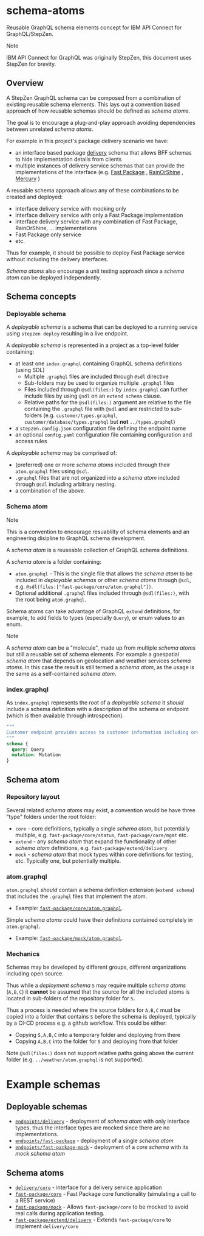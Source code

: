 # schema-atoms

Reusable GraphQL schema elements concept for IBM API Connect for GraphQL/StepZen.

> [!NOTE]
> IBM API Connect for GraphQL was originally StepZen, this document uses StepZen for brevity.

## Overview

A StepZen GraphQL schema can be composed from a combination of existing reusable schema elements.
This lays out a convention based approach of how reusable schemas should be defined as _schema atoms_.

The goal is to encourage a plug-and-play approach avoiding dependencies between unrelated _schema atoms_.

For example in this project's package delivery scenario we have:

- an interface based package [delivery](./examples/atoms/delivery/) schema that allows BFF schemas to hide implementation details from clients
- multiple instances of delivery service schemas that can provide the implementations of the interface (e.g. [Fast Package](./examples/atoms/fast-package/) , [RainOrShine](./examples/atoms/rainorshine/) , [Mercury](./examples/atoms/mercury/) )

A reusable schema approach allows any of these combinations to be created and deployed:

- interface delivery service with mocking only
- interface delivery service with only a Fast Package implementation
- interface delivery service with any combination of Fast Package, RainOrShine, ... implementations
- Fast Package only service
- etc.

Thus for example, it should be possible to deploy Fast Package service without including the delivery interfaces.

_Schema atoms_ also encourage a unit testing approach since a _schema atom_ can be deployed independently.

## Schema concepts

### Deployable schema

A _deployable schema_ is a schema that can be deployed to a running service using `stepzen deploy` resulting in a live endpoint.

A _deployable schema_ is represented in a project as a top-level folder containing:

- at least one `index.graphql` containing GraphQL schema definitions (using SDL)
  - Multiple `.graphql` files are included through `@sdl` directive
  - Sub-folders may be used to organize multiple `.graphql` files
  - Files included through `@sdl(files:)` by `index.graphql` can further include files by using `@sdl` on an `extend schema` clause.
  - Relative paths for the `@sdl(files:)` argument are relative to the file containing
    the `.graphql` file with `@sdl` and are restricted to sub-folders
    (e.g. `customer/types.graphql`, `customer/database/types.graphql` but **not** `../types.graphql`)
- a `stepzen.config.json` configuration file defining the endpoint name
- an optional `config.yaml` configuration file containing configuration and access rules

A _deployable schema_ may be comprised of:

- (preferred) one or more _schema atoms_ included through their `atom.graphql` files using `@sdl`.
- `.graphql` files that are not organized into a _schema atom_ included through `@sdl` including arbitrary nesting.
- a combination of the above.

### Schema atom

> [!NOTE]
> This is a convention to encourage resuablilty of schema elements and an engineering disipline to GraphQL schema development.

A _schema atom_ is a reuseable collection of GraphQL schema definitions.

A _schema atom_ is a folder containing:

- `atom.graphql` - This is the single file that allows the _schema atom_ to be included in
  _deployable schemas_ or other _schema atoms_ through `@sdl`, e.g. `@sdl(files:["fast-package/core/atom.graphql"])`.
- Optional additional `.graphql` files included through `@sdl(files:)`, with the root being `atom.graphql`.

Schema atoms can take advantage of GraphQL `extend` definitions, for example, to add fields to types (especially `Query`), or enum values to an enum.

> [!NOTE]
> A _schema atom_ can be a "molecule", made up from multiple _schema atoms_ but still a reusable set of schema elements.
> For example a goespatial _schema atom_ that depends on geolocation and weather services _schema atoms_.
> In this case the result is still termed a _schema atom_, as the usage is the same as a self-contained _schema atom_.

### index.graphql

As `index.graphql` represents the root of a _deployable schema_ it _should_ include a schema definition with a description
of the schema or endpoint (which is then available through introspection).

```graphql
"""
Customer endpoint provides access to customer information including orders.
"""
schema {
  query: Query
  mutation: Mutation
}
```

## Schema atom

### Repository layout

Several related _schema atoms_ may exist, a convention would be have three "type" folders under the root folder:

- `core` - core definitions, typically a single _schema atom_, but potentially multiple, e.g. `fast-package/core/status`, `fast-package/core/mgmt` etc.
- `extend` - any _schema atom_ that expand the functionality of other _schema atom_ definitions, e.g. `fast-package/extend/delivery`
- `mock` - _schema atom_ that mock types within core definitions for testing, etc. Typically one, but potentially multiple.

### atom.graphql

`atom.graphql` _should_ contain a schema definition extension (`extend schema`) that includes the `.graphql`
files that implement the atom.

- Example: [`fast-package/core/atom.graphql`](examples/atoms/fast-package/core/atom.graphql).

Simple _schema atoms_ could have their definitions contained completely in `atom.graphql`.

- Example: [`fast-package/mock/atom.graphql`](examples/atoms/fast-package/mock/atom.graphql).

### Mechanics

Schemas may be developed by different groups, different organizations including open source.

Thus while a _deployment schema_ `S` may require multiple _schema atoms_ (`A,B,C`) it **cannot** be assumed that the source
for all the included atoms is located in sub-folders of the repository folder for `S`.

Thus a process is needed where the source folders for `A,B,C` must be copied into a folder that contains `S` before the schema is deployed,
typically by a CI-CD process e.g. a github workflow. This could be either:

- Copying `S,A,B,C` into a temporary folder and deploying from there
- Copying `A,B,C` into the folder for `S` and deploying from that folder

Note `@sdl(files:)` does not support relative paths going above the current folder (e.g. `../weather/atom.graphql` is not supported).

# Example schemas

## Deployable schemas

- [`endpoints/delivery`](examples/endpoints/delivery/) - deployment of _schema atom_ with only interface types, thus the interface types are mocked since there are no implementations.
- [`endpoints/fast-package`](examples/endpoints/fast-package/) - deployment of a single _schema atom_
- [`endpoints/fast-package-mock`](examples/endpoints/fast-package-mock/) - deployment of a _core schema_ with its _mock schema atom_

## Schema atoms

- [`delivery/core`](examples/atoms/delivery/) - interface for a delivery service application
- [`fast-package/core`](examples/atoms/fast-package/core) - Fast Package core functionality (simulating a call to a REST service)
- [`fast-package/mock`](examples/atoms/fast-package/mock) - Allows `fast-package/core` to be mocked to avoid real calls during application testing.
- [`fast-package/extend/delivery`](examples/atoms/fast-package/extend/delivery/) - Extends `fast-package/core` to implement `delivery/core`
